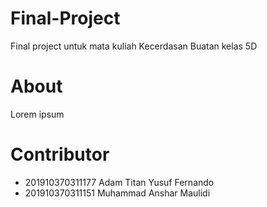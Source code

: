 # Final-Project
Final project untuk mata kuliah Kecerdasan Buatan kelas 5D


# About
Lorem ipsum

# Contributor
* 201910370311177  Adam Titan Yusuf Fernando
* 201910370311151  Muhammad Anshar Maulidi
